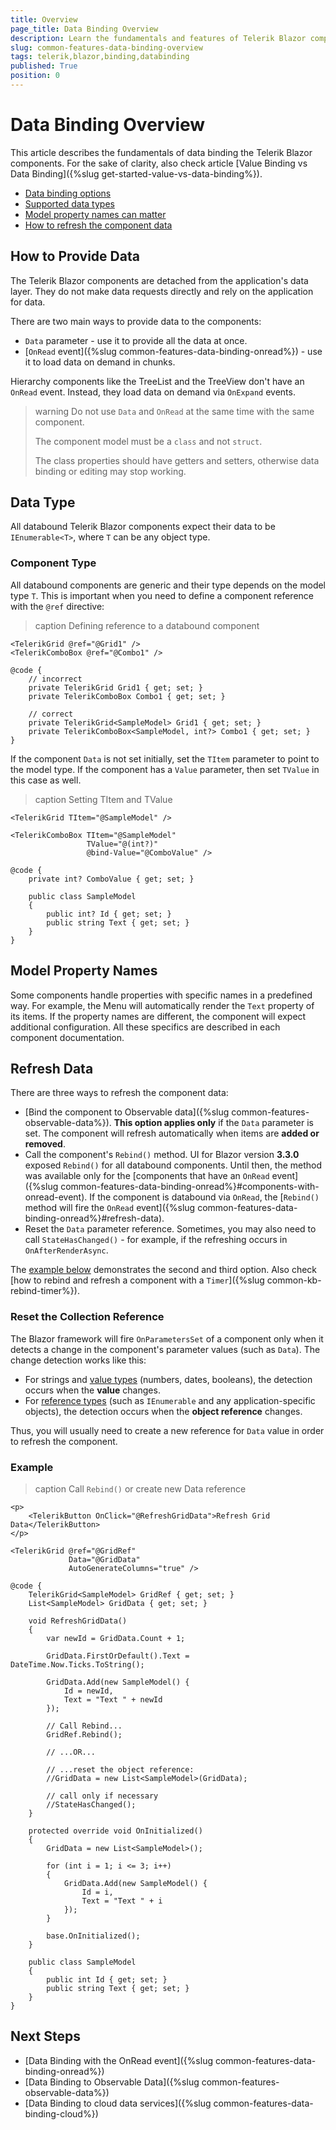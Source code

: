 ```yaml
---
title: Overview
page_title: Data Binding Overview
description: Learn the fundamentals and features of Telerik Blazor component data binding.
slug: common-features-data-binding-overview
tags: telerik,blazor,binding,databinding
published: True
position: 0
---
```


# Data Binding Overview

This article describes the fundamentals of data binding the Telerik Blazor components. For the sake of clarity, also check article [Value Binding vs Data Binding]({%slug get-started-value-vs-data-binding%}).

* [Data binding options](#how-to-provide-data)
* [Supported data types](#data-type)
* [Model property names can matter](#model-property-names)
* [How to refresh the component data](#refresh-data)


## How to Provide Data

The Telerik Blazor components are detached from the application's data layer. They do not make data requests directly and rely on the application for data.

There are two main ways to provide data to the components:

* `Data` parameter - use it to provide all the data at once.
* [`OnRead` event]({%slug common-features-data-binding-onread%}) - use it to load data on demand in chunks. 

Hierarchy components like the TreeList and the TreeView don't have an `OnRead` event. Instead, they load data on demand via `OnExpand` events.

>warning Do not use `Data` and `OnRead` at the same time with the same component.
>
> The component model must be a `class` and not `struct`.
>
> The class properties should have getters and setters, otherwise data binding or editing may stop working.

## Data Type

All databound Telerik Blazor components expect their data to be `IEnumerable<T>`, where `T` can be any object type.

### Component Type

All databound components are generic and their type depends on the model type `T`. This is important when you need to define a component reference with the `@ref` directive:

>caption Defining reference to a databound component

<div class="skip-repl"></div>

````CSHTML
<TelerikGrid @ref="@Grid1" />
<TelerikComboBox @ref="@Combo1" />

@code {
    // incorrect
    private TelerikGrid Grid1 { get; set; }
    private TelerikComboBox Combo1 { get; set; }

    // correct
    private TelerikGrid<SampleModel> Grid1 { get; set; }
    private TelerikComboBox<SampleModel, int?> Combo1 { get; set; }
}
````

If the component `Data` is not set initially, set the `TItem` parameter to point to the model type. If the component has a `Value` parameter, then set `TValue` in this case as well.

>caption Setting TItem and TValue

<div class="skip-repl"></div>

````CSHTML
<TelerikGrid TItem="@SampleModel" />

<TelerikComboBox TItem="@SampleModel"
                 TValue="@(int?)"
                 @bind-Value="@ComboValue" />

@code {
    private int? ComboValue { get; set; }

    public class SampleModel
    {
        public int? Id { get; set; }
        public string Text { get; set; }
    }
}
````

## Model Property Names

Some components handle properties with specific names in a predefined way. For example, the Menu will automatically render the `Text` property of its items. If the property names are different, the component will expect additional configuration. All these specifics are described in each component documentation.


## Refresh Data

There are three ways to refresh the component data:

* [Bind the component to Observable data]({%slug common-features-observable-data%}). **This option applies only** if the `Data` parameter is set. The component will refresh automatically when items are **added or removed**.
* Call the component's `Rebind()` method. UI for Blazor version **3.3.0** exposed `Rebind()` for all databound components. Until then, the method was available only for the [components that have an `OnRead` event]({%slug common-features-data-binding-onread%}#components-with-onread-event). If the component is databound via `OnRead`, the [`Rebind()` method will fire the `OnRead` event]({%slug common-features-data-binding-onread%}#refresh-data).
* Reset the `Data` parameter reference. Sometimes, you may also need to call `StateHasChanged()` - for example, if the refreshing occurs in `OnAfterRenderAsync`.

The [example below](#example) demonstrates the second and third option. Also check [how to rebind and refresh a component with a `Timer`]({%slug common-kb-rebind-timer%}).

### Reset the Collection Reference

The Blazor framework will fire `OnParametersSet` of a component only when it detects a change in the component's parameter values (such as `Data`). The change detection works like this:

* For strings and [value types](https://learn.microsoft.com/en-us/dotnet/csharp/language-reference/builtin-types/value-types) (numbers, dates, booleans), the detection occurs when the **value** changes.
* For [reference types](https://learn.microsoft.com/en-us/dotnet/csharp/language-reference/keywords/reference-types) (such as `IEnumerable` and any application-specific objects), the detection occurs when the **object reference** changes.

Thus, you will usually need to create a new reference for `Data` value in order to refresh the component.

### Example

>caption Call `Rebind()` or create new Data reference

````CSHTML
<p>
    <TelerikButton OnClick="@RefreshGridData">Refresh Grid Data</TelerikButton>
</p>

<TelerikGrid @ref="@GridRef"
             Data="@GridData"
             AutoGenerateColumns="true" />

@code {
    TelerikGrid<SampleModel> GridRef { get; set; }
    List<SampleModel> GridData { get; set; }

    void RefreshGridData()
    {
        var newId = GridData.Count + 1;

        GridData.FirstOrDefault().Text = DateTime.Now.Ticks.ToString();

        GridData.Add(new SampleModel() {
            Id = newId,
            Text = "Text " + newId
        });

        // Call Rebind...
        GridRef.Rebind();

        // ...OR...

        // ...reset the object reference:
        //GridData = new List<SampleModel>(GridData);

        // call only if necessary
        //StateHasChanged();
    }

    protected override void OnInitialized()
    {
        GridData = new List<SampleModel>();

        for (int i = 1; i <= 3; i++)
        {
            GridData.Add(new SampleModel() {
                Id = i,
                Text = "Text " + i
            });
        }

        base.OnInitialized();
    }

    public class SampleModel
    {
        public int Id { get; set; }
        public string Text { get; set; }
    }
}
````


## Next Steps

* [Data Binding with the OnRead event]({%slug common-features-data-binding-onread%})
* [Data Binding to Observable Data]({%slug common-features-observable-data%})
* [Data Binding to cloud data services]({%slug common-features-data-binding-cloud%})

